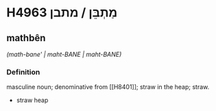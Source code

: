 # H4963 מַתְבֵּן / מתבן

## mathbên

_(math-bane' | maht-BANE | maht-BANE)_

### Definition

masculine noun; denominative from [[H8401]]; straw in the heap; straw.

- straw heap
